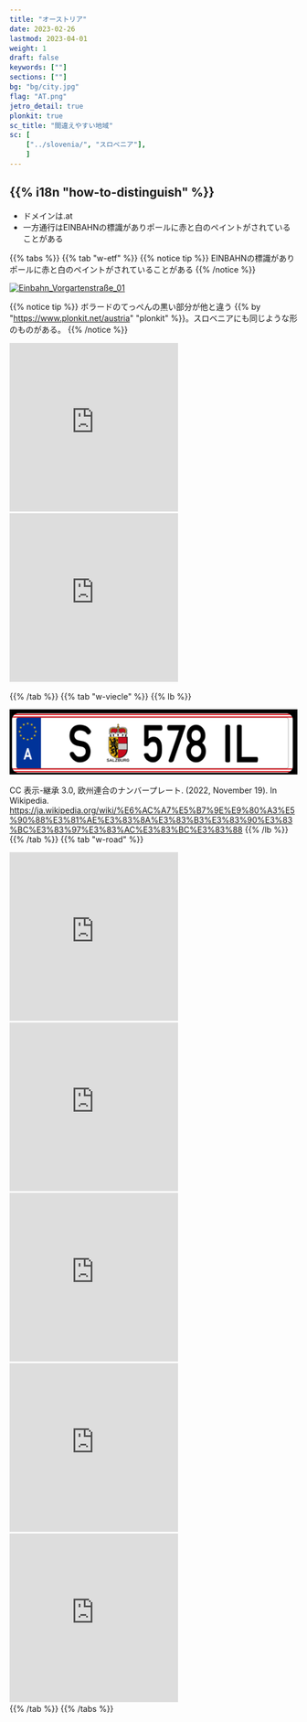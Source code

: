 ```yaml
---
title: "オーストリア"
date: 2023-02-26
lastmod: 2023-04-01
weight: 1
draft: false
keywords: [""]
sections: [""]
bg: "bg/city.jpg"
flag: "AT.png"
jetro_detail: true
plonkit: true
sc_title: "間違えやすい地域"
sc: [
    ["../slovenia/", "スロベニア"],
    ]
---
```


<div class="main-desciption country-description">
    <h2 class="section-title">{{% i18n "how-to-distinguish" %}}</h2>
    <ul class="rule-list">
        <li>ドメインは<span class="quiz">.at</span></li>
        <li>一方通行は<span class="quiz">EINBAHN</span>の標識がありポールに赤と白のペイントがされていることがある</li>
    </ul>
</div>

{{% tabs  %}}
{{% tab "w-etf" %}}
{{% notice tip %}}
<span class="quiz">EINBAHN</span>の標識がありポールに赤と白のペイントがされていることがある
{{% /notice %}}
<div class="googlemap-if">
<a data-flickr-embed="true" href="https://www.flickr.com/photos/robertwallner/4185324523/in/photolist-cdUXnQ-91Pdae-5e2j9k-iwtLiU-VXStiM-7gdvZN-xxmzSy-2mg64or-2mhVb45-96nVqK-5jBuYS-WRicCj-2fiwSsN-EGJzXj-Xi2FRv-25qLkZq-fXte3S-nazsY-3c3YTN-oH5bTT-Hobenx-naBYH-bFQQk8-aBAfY4-MuWfG-68uu1Y-7wkrTh-gyabZk-7nQTgv-KkTuSq-22QV6ZS-8DhjBX-GtWq8-c4ApLq-qFX4Y2-7nQTRn-b78moT-iJj9E7-7nQTaD-7nUMnb-8EJJdq-81NwNW-7nQTsX-7nQTAp-7nQTCk-7nUMiS-7nUM9N-7nQTjM-r7LtpC-7nUMhE" title="Einbahn_Vorgartenstraße_01"><img src="https://live.staticflickr.com/4041/4185324523_6ec56debe2_z.jpg" width="640" height="480" alt="Einbahn_Vorgartenstraße_01"/></a><script async src="//embedr.flickr.com/assets/client-code.js" charset="utf-8"></script>
</div>

{{% notice tip %}}
ボラードのてっぺんの黒い部分が他と違う {{% by "https://www.plonkit.net/austria" "plonkit" %}}。スロベニアにも同じような形のものがある。
{{% /notice %}}
<div class="googlemap-if">
<iframe src="https://www.google.com/maps/embed?pb=!4v1681945396341!6m8!1m7!1sywIsU8yao38c_DWdiqpCQw!2m2!1d47.58957803486367!2d13.46279454579561!3f105.32022585621853!4f-16.778658749867333!5f3.2609974999179023" width="295" height="295" style="border:0;" allowfullscreen="" loading="lazy" referrerpolicy="no-referrer-when-downgrade"></iframe>
<iframe src="https://www.google.com/maps/embed?pb=!4v1681158229108!6m8!1m7!1s7bvE-BvQyNUuEQpMjNzdiA!2m2!1d47.55036127886682!2d14.93573644850267!3f14.20263664834302!4f-21.935997945926587!5f3.227515404800811" width="295" height="295" style="border:0;" allowfullscreen="" loading="lazy" referrerpolicy="no-referrer-when-downgrade"></iframe>
</div>

{{% /tab %}}
{{% tab "w-viecle" %}}
{{% lb %}}

![](2023-04-12-05-56-14.png)

CC 表示-継承 3.0, 欧州連合のナンバープレート. (2022, November 19). In Wikipedia. https://ja.wikipedia.org/wiki/%E6%AC%A7%E5%B7%9E%E9%80%A3%E5%90%88%E3%81%AE%E3%83%8A%E3%83%B3%E3%83%90%E3%83%BC%E3%83%97%E3%83%AC%E3%83%BC%E3%83%88
{{% /lb %}}
{{% /tab %}}
{{% tab "w-road" %}}
<div class="googlemap-if">
<iframe src="https://www.google.com/maps/embed?pb=!4v1679348331549!6m8!1m7!1syoCvv9BpJ9Czz68JcdAEzQ!2m2!1d47.81087658514463!2d13.04039569934649!3f61.99143518934463!4f4.631820064219227!5f3.325193203789971" width="295" height="295" style="border:0;" allowfullscreen="" loading="lazy" referrerpolicy="no-referrer-when-downgrade"></iframe>
<iframe src="https://www.google.com/maps/embed?pb=!4v1680775964600!6m8!1m7!1syoCvv9BpJ9Czz68JcdAEzQ!2m2!1d47.81087658514463!2d13.04039569934649!3f43.58011647142097!4f-0.1349558094340182!5f2.9078842684879733" width="295" height="295" style="border:0;" allowfullscreen="" loading="lazy" referrerpolicy="no-referrer-when-downgrade"></iframe>
<iframe src="https://www.google.com/maps/embed?pb=!4v1681158036021!6m8!1m7!1s91xtxpikuxur_NyQ6dw5HA!2m2!1d47.89811051788531!2d16.24695956535073!3f114.56769570513492!4f-15.239991071294483!5f3.325193203789971" width="295" height="295" style="border:0;" allowfullscreen="" loading="lazy" referrerpolicy="no-referrer-when-downgrade"></iframe>
<iframe src="https://www.google.com/maps/embed?pb=!4v1681158108556!6m8!1m7!1sER4P9pBiaRkkR3Qu9pi9ZA!2m2!1d47.89363239551392!2d16.25148431975187!3f236.3365576952949!4f-0.429246383636567!5f3.239634774221064" width="295" height="295" style="border:0;" allowfullscreen="" loading="lazy" referrerpolicy="no-referrer-when-downgrade"></iframe>
<iframe src="https://www.google.com/maps/embed?pb=!4v1681158132077!6m8!1m7!1skYAcidW5UeHd3ZTv74HJEg!2m2!1d48.1522758245809!2d16.36759006014776!3f247.02015305632165!4f-12.741577782447749!5f3.325193203789971" width="295" height="295" style="border:0;" allowfullscreen="" loading="lazy" referrerpolicy="no-referrer-when-downgrade"></iframe>
</div>
{{% /tab %}}
{{% /tabs %}}